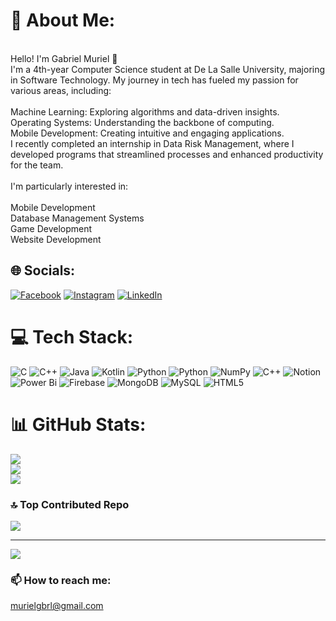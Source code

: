 # 💫 About Me:
<br>Hello! I'm Gabriel Muriel 👋<br>I'm a 4th-year Computer Science student at De La Salle University, majoring in Software Technology. My journey in tech has fueled my passion for various areas, including:<br><br>Machine Learning: Exploring algorithms and data-driven insights.<br>Operating Systems: Understanding the backbone of computing.<br>Mobile Development: Creating intuitive and engaging applications.<br>I recently completed an internship in Data Risk Management, where I developed programs that streamlined processes and enhanced productivity for the team.<br><br>I'm particularly interested in:<br><br>Mobile Development<br>Database Management Systems<br>Game Development<br>Website Development


## 🌐 Socials:
[![Facebook](https://img.shields.io/badge/Facebook-%231877F2.svg?logo=Facebook&logoColor=white)](https://facebook.com/gmuriel3) [![Instagram](https://img.shields.io/badge/Instagram-%23E4405F.svg?logo=Instagram&logoColor=white)](https://instagram.com/thegreat_gabriel) [![LinkedIn](https://img.shields.io/badge/LinkedIn-%230077B5.svg?logo=linkedin&logoColor=white)](https://linkedin.com/in/gabriel-muriel-846190279/) 

# 💻 Tech Stack:
![C](https://img.shields.io/badge/c-%2300599C.svg?style=for-the-badge&logo=c&logoColor=white) ![C++](https://img.shields.io/badge/c++-%2300599C.svg?style=for-the-badge&logo=c%2B%2B&logoColor=white) ![Java](https://img.shields.io/badge/java-%23ED8B00.svg?style=for-the-badge&logo=openjdk&logoColor=white) ![Kotlin](https://img.shields.io/badge/kotlin-%237F52FF.svg?style=for-the-badge&logo=kotlin&logoColor=white) ![Python](https://img.shields.io/badge/python-3670A0?style=for-the-badge&logo=python&logoColor=ffdd54) ![Python](https://img.shields.io/badge/python-3670A0?style=for-the-badge&logo=python&logoColor=ffdd54) ![NumPy](https://img.shields.io/badge/numpy-%23013243.svg?style=for-the-badge&logo=numpy&logoColor=white) ![C++](https://img.shields.io/badge/c++-%2300599C.svg?style=for-the-badge&logo=c%2B%2B&logoColor=white) ![Notion](https://img.shields.io/badge/Notion-%23000000.svg?style=for-the-badge&logo=notion&logoColor=white) ![Power Bi](https://img.shields.io/badge/power_bi-F2C811?style=for-the-badge&logo=powerbi&logoColor=black) ![Firebase](https://img.shields.io/badge/firebase-a08021?style=for-the-badge&logo=firebase&logoColor=ffcd34) ![MongoDB](https://img.shields.io/badge/MongoDB-%234ea94b.svg?style=for-the-badge&logo=mongodb&logoColor=white) ![MySQL](https://img.shields.io/badge/mysql-4479A1.svg?style=for-the-badge&logo=mysql&logoColor=white) ![HTML5](https://img.shields.io/badge/html5-%23E34F26.svg?style=for-the-badge&logo=html5&logoColor=white)
# 📊 GitHub Stats:
![](https://github-readme-stats.vercel.app/api?username=YummyG1&theme=dark&hide_border=false&include_all_commits=true&count_private=true)<br/>
![](https://github-readme-streak-stats.herokuapp.com/?user=YummyG1&theme=dark&hide_border=false)<br/>
![](https://github-readme-stats.vercel.app/api/top-langs/?username=YummyG1&theme=dark&hide_border=false&include_all_commits=true&count_private=true&layout=compact)

### 🔝 Top Contributed Repo
![](https://github-contributor-stats.vercel.app/api?username=YummyG1&limit=5&theme=radical&combine_all_yearly_contributions=true)

---
[![](https://visitcount.itsvg.in/api?id=YummyG1&icon=0&color=0)](https://visitcount.itsvg.in)

<!-- Proudly created with GPRM ( https://gprm.itsvg.in ) -->

<!--
**YummyG1/YummyG1** is a ✨ _special_ ✨ repository because its `README.md` (this file) appears on your GitHub profile.

Here are some ideas to get you started:

- 🔭 I’m currently working on ...
- 🌱 I’m currently learning ...
- 👯 I’m looking to collaborate on ...
- 🤔 I’m looking for help with ...
- 💬 Ask me about ...
- 📫 How to reach me: ...
- 😄 Pronouns: ...
- ⚡ Fun fact: ...
-->
<h3>📫 How to reach me:</h3>

[murielgbrl@gmail.com](mailto:murielgbrl@gmail.com)
